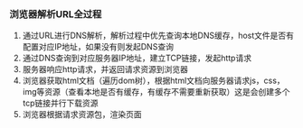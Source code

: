 ### 浏览器解析URL全过程
1. 通过URL进行DNS解析，解析过程中优先查询本地DNS缓存，host文件是否有配置对应IP地址，如果没有则发起DNS查询
2. 通过DNS查询到对应服务器IP地址，建立TCP链接，发起http请求
3. 服务器响应http请求，并返回请求资源到浏览器
4. 浏览器获取html文档（遍历dom树），根据html文档向服务器请求js，css，img等资源（查看本地是否有缓存，有缓存不需要重新获取）这是会创建多个tcp链接并行下载资源
5. 浏览器根据请求资源包，渲染页面
